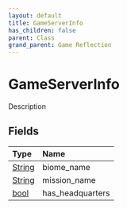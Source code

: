 ```yaml
---
layout: default
title: GameServerInfo
has_children: false
parent: Class
grand_parent: Game Reflection
---
```

# GameServerInfo
Description 

## Fields
| Type | Name |
|:-------------|:--------------|
| [String](/game-reflection/components/string.md) | biome_name |
| [String](/game-reflection/components/string.md) | mission_name |
| [bool](/game-reflection/components/bool.md) | has_headquarters |
